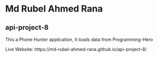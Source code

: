 # Md Rubel Ahmed Rana
## api-project-8
<p>This a Phone Hunter application, It loads data from Programming-Hero</p>
Live Website: https://md-rubel-ahmed-rana.github.io/api-project-8/
